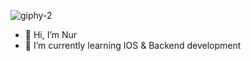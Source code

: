 
![giphy-2](https://github.com/knurtopalli/knurtopalli/assets/134601632/26017ecd-9fd5-4588-aebb-321a8dd4c769)


- 👋 Hi, I’m Nur
- 🌱 I’m currently learning IOS & Backend development


<!---
knurtopalli/knurtopalli is a ✨ special ✨ repository because its `README.md` (this file) appears on your GitHub profile.
You can click the Preview link to take a look at your changes.
--->
